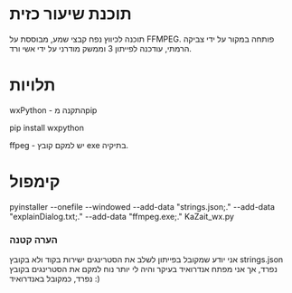 # תוכנת שיעור כזית

תוכנה לכיווץ נפח קבצי שמע, מבוססת על FFMPEG.
פותחה במקור על ידי צביקה הרמתי, עודכנה לפייתון 3 וממשק מודרני על ידי אשי ורד.


# תלויות

wxPython - התקנה מpip
    
pip install wxpython

ffpeg - יש למקם קובץ exe בתיקיה.

# קימפול

pyinstaller --onefile --windowed --add-data "strings.json;." --add-data "explainDialog.txt;." --add-data "ffmpeg.exe;." KaZait_wx.py

### הערה קטנה

אני יודע שמקובל בפייתון לשלב את הסטרינגים ישירות בקוד ולא בקובץ strings.json נפרד, אך אני מפתח אנדרואיד בעיקר והיה לי יותר נוח למקם את הסטרינגים בקובץ נפרד, כמקובל באנדרואיד :)